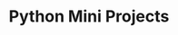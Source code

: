 ---
section: "works"
order: 4
title: "Python Mini Projects"
imgName: "python-logo-master-v3-TM"
links: { 
         github: "https://github.com/initialsky0/Python-MiniProjects", 
         link: null
       }
---